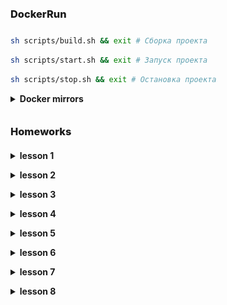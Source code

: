### DockerRun
```sh
sh scripts/build.sh && exit # Сборка проекта
```
```sh
sh scripts/start.sh && exit # Запуск проекта
```
```sh
sh scripts/stop.sh && exit # Остановка проекта
```
<details class="block"><summary>Docker mirrors</summary>

- Добавить зеркала для Docker (Windows: `%USERNAME%\.docker\daemon.json`)
```text
"registry-mirrors": [
    "https://huecker.io",
    "https://dockerhub.timeweb.cloud",
    "https://daocloud.io",
    "https://mirror.gcr.io"
]
```

</details>

### Homeworks
<details class="block"><summary>lesson 1</summary>

![lesson_1](screenshots/lesson_1.png)

</details>
<details class="block"><summary>lesson 2</summary>

[lesson_2 commit](https://github.com/crasher307/php/pull/1/files)

</details>
<details class="block"><summary>lesson 3</summary>

![lesson_3](screenshots/lesson_3.png)
[lesson_3 commit](https://github.com/crasher307/php/pull/2/files)

</details>
<details class="block"><summary>lesson 4</summary>

[lesson_4 commit](https://github.com/crasher307/php/pull/3/files)

</details>
<details class="block"><summary>lesson 5</summary>

[lesson_5 commit](https://github.com/crasher307/php/pull/4/files)

</details>
<details class="block"><summary>lesson 6</summary>

[lesson_6 commit](https://github.com/crasher307/php/pull/5/files)

</details>
<details class="block"><summary>lesson 7</summary>

[lesson_7 commit](https://github.com/crasher307/php/pull/6/files)

</details>
<details class="block"><summary>lesson 8</summary>

[lesson_8 commit](https://github.com/crasher307/php/pull/7/files)

</details>

### <div class="hidden">Other</div>
<details class="block hidden"><summary>Стили для IDE</summary>

<style>
h1, h2, h3, h4, h5, h6 {
    font-weight: 800;
    margin: 0 0 10px;
    padding: 20px 0 10px;
}
.block {
    margin: 0 0 0 1em;
    padding: 0 0 1em;
}
.block > summary {
    margin: 0 0 0 -1em;
    font-weight: bold;
    cursor: pointer;
}
.block pre {
    border-radius: 10px;
    margin: 10px 0;
    padding: 0.8em 1em;
}
.block pre + pre {
    margin: -8px 0 10px;
}
.hidden {
  display: none;
}
</style>

</details>